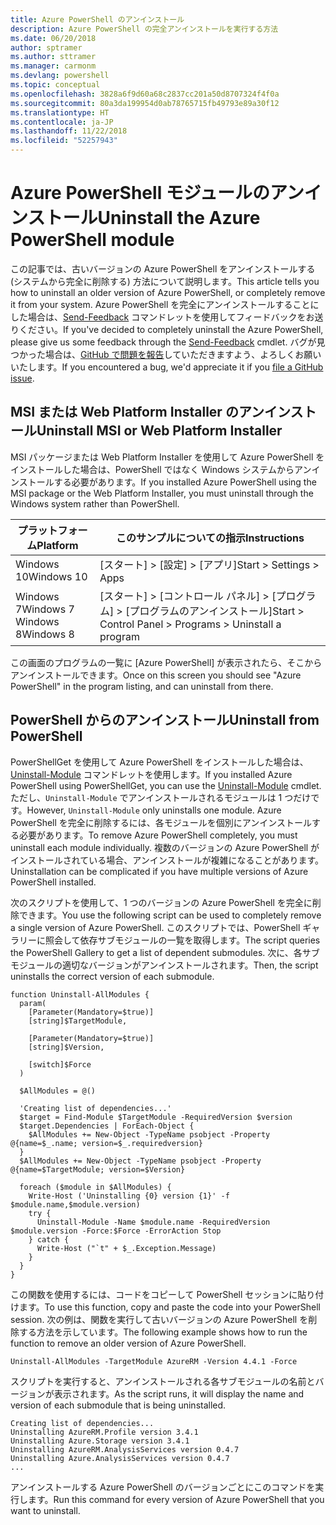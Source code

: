 ```yaml
---
title: Azure PowerShell のアンインストール
description: Azure PowerShell の完全アンインストールを実行する方法
ms.date: 06/20/2018
author: sptramer
ms.author: sttramer
ms.manager: carmonm
ms.devlang: powershell
ms.topic: conceptual
ms.openlocfilehash: 3828a6f9d60a68c2837cc201a50d8707324f4f0a
ms.sourcegitcommit: 80a3da199954d0ab78765715fb49793e89a30f12
ms.translationtype: HT
ms.contentlocale: ja-JP
ms.lasthandoff: 11/22/2018
ms.locfileid: "52257943"
---
```

# <a name="uninstall-the-azure-powershell-module"></a><span data-ttu-id="8d51c-103">Azure PowerShell モジュールのアンインストール</span><span class="sxs-lookup"><span data-stu-id="8d51c-103">Uninstall the Azure PowerShell module</span></span>

<span data-ttu-id="8d51c-104">この記事では、古いバージョンの Azure PowerShell をアンインストールする (システムから完全に削除する) 方法について説明します。</span><span class="sxs-lookup"><span data-stu-id="8d51c-104">This article tells you how to uninstall an older version of Azure PowerShell, or completely remove it from your system.</span></span> <span data-ttu-id="8d51c-105">Azure PowerShell を完全にアンインストールすることにした場合は、[Send-Feedback](/powershell/module/azurerm.profile/send-feedback) コマンドレットを使用してフィードバックをお送りください。</span><span class="sxs-lookup"><span data-stu-id="8d51c-105">If you've decided to completely uninstall the Azure PowerShell, please give us some feedback through the [Send-Feedback](/powershell/module/azurerm.profile/send-feedback) cmdlet.</span></span>
<span data-ttu-id="8d51c-106">バグが見つかった場合は、[GitHub で問題を報告](https://github.com/azure/azure-powershell/issues)していただきますよう、よろしくお願いいたします。</span><span class="sxs-lookup"><span data-stu-id="8d51c-106">If you encountered a bug, we'd appreciate it if you [file a GitHub issue](https://github.com/azure/azure-powershell/issues).</span></span>

## <a name="uninstall-msi-or-web-platform-installer"></a><span data-ttu-id="8d51c-107">MSI または Web Platform Installer のアンインストール</span><span class="sxs-lookup"><span data-stu-id="8d51c-107">Uninstall MSI or Web Platform Installer</span></span>

<span data-ttu-id="8d51c-108">MSI パッケージまたは Web Platform Installer を使用して Azure PowerShell をインストールした場合は、PowerShell ではなく Windows システムからアンインストールする必要があります。</span><span class="sxs-lookup"><span data-stu-id="8d51c-108">If you installed Azure PowerShell using the MSI package or the Web Platform Installer, you must uninstall through the Windows system rather than PowerShell.</span></span>

| <span data-ttu-id="8d51c-109">プラットフォーム</span><span class="sxs-lookup"><span data-stu-id="8d51c-109">Platform</span></span> | <span data-ttu-id="8d51c-110">このサンプルについての指示</span><span class="sxs-lookup"><span data-stu-id="8d51c-110">Instructions</span></span> |
|----------|--------------|
| <span data-ttu-id="8d51c-111">Windows 10</span><span class="sxs-lookup"><span data-stu-id="8d51c-111">Windows 10</span></span> | <span data-ttu-id="8d51c-112">[スタート] > [設定] > [アプリ]</span><span class="sxs-lookup"><span data-stu-id="8d51c-112">Start > Settings > Apps</span></span> |
| <span data-ttu-id="8d51c-113">Windows 7</span><span class="sxs-lookup"><span data-stu-id="8d51c-113">Windows 7</span></span> </br><span data-ttu-id="8d51c-114">Windows 8</span><span class="sxs-lookup"><span data-stu-id="8d51c-114">Windows 8</span></span> | <span data-ttu-id="8d51c-115">[スタート] > [コントロール パネル] > [プログラム] > [プログラムのアンインストール]</span><span class="sxs-lookup"><span data-stu-id="8d51c-115">Start > Control Panel > Programs > Uninstall a program</span></span> |

<span data-ttu-id="8d51c-116">この画面のプログラムの一覧に [Azure PowerShell] が表示されたら、そこからアンインストールできます。</span><span class="sxs-lookup"><span data-stu-id="8d51c-116">Once on this screen you should see "Azure PowerShell" in the program listing, and can uninstall from there.</span></span>

## <a name="uninstall-from-powershell"></a><span data-ttu-id="8d51c-117">PowerShell からのアンインストール</span><span class="sxs-lookup"><span data-stu-id="8d51c-117">Uninstall from PowerShell</span></span>

<span data-ttu-id="8d51c-118">PowerShellGet を使用して Azure PowerShell をインストールした場合は、[Uninstall-Module](/powershell/module/powershellget/uninstall-module) コマンドレットを使用します。</span><span class="sxs-lookup"><span data-stu-id="8d51c-118">If you installed Azure PowerShell using PowerShellGet, you can use the [Uninstall-Module](/powershell/module/powershellget/uninstall-module) cmdlet.</span></span> <span data-ttu-id="8d51c-119">ただし、`Uninstall-Module` でアンインストールされるモジュールは 1 つだけです。</span><span class="sxs-lookup"><span data-stu-id="8d51c-119">However, `Uninstall-Module` only uninstalls one module.</span></span> <span data-ttu-id="8d51c-120">Azure PowerShell を完全に削除するには、各モジュールを個別にアンインストールする必要があります。</span><span class="sxs-lookup"><span data-stu-id="8d51c-120">To remove Azure PowerShell completely, you must uninstall each module individually.</span></span> <span data-ttu-id="8d51c-121">複数のバージョンの Azure PowerShell がインストールされている場合、アンインストールが複雑になることがあります。</span><span class="sxs-lookup"><span data-stu-id="8d51c-121">Uninstallation can be complicated if you have multiple versions of Azure PowerShell installed.</span></span>

<span data-ttu-id="8d51c-122">次のスクリプトを使用して、1 つのバージョンの Azure PowerShell を完全に削除できます。</span><span class="sxs-lookup"><span data-stu-id="8d51c-122">You use the following script can be used to completely remove a single version of Azure PowerShell.</span></span> <span data-ttu-id="8d51c-123">このスクリプトでは、PowerShell ギャラリーに照会して依存サブモジュールの一覧を取得します。</span><span class="sxs-lookup"><span data-stu-id="8d51c-123">The script queries the PowerShell Gallery to get a list of dependent submodules.</span></span> <span data-ttu-id="8d51c-124">次に、各サブモジュールの適切なバージョンがアンインストールされます。</span><span class="sxs-lookup"><span data-stu-id="8d51c-124">Then, the script uninstalls the correct version of each submodule.</span></span>

```powershell-interactive
function Uninstall-AllModules {
  param(
    [Parameter(Mandatory=$true)]
    [string]$TargetModule,

    [Parameter(Mandatory=$true)]
    [string]$Version,

    [switch]$Force
  )

  $AllModules = @()

  'Creating list of dependencies...'
  $target = Find-Module $TargetModule -RequiredVersion $version
  $target.Dependencies | ForEach-Object {
    $AllModules += New-Object -TypeName psobject -Property @{name=$_.name; version=$_.requiredversion}
  }
  $AllModules += New-Object -TypeName psobject -Property @{name=$TargetModule; version=$Version}

  foreach ($module in $AllModules) {
    Write-Host ('Uninstalling {0} version {1}' -f $module.name,$module.version)
    try {
      Uninstall-Module -Name $module.name -RequiredVersion $module.version -Force:$Force -ErrorAction Stop
    } catch {
      Write-Host ("`t" + $_.Exception.Message)
    }
  }
}
```

<span data-ttu-id="8d51c-125">この関数を使用するには、コードをコピーして PowerShell セッションに貼り付けます。</span><span class="sxs-lookup"><span data-stu-id="8d51c-125">To use this function, copy and paste the code into your PowerShell session.</span></span> <span data-ttu-id="8d51c-126">次の例は、関数を実行して古いバージョンの Azure PowerShell を削除する方法を示しています。</span><span class="sxs-lookup"><span data-stu-id="8d51c-126">The following example shows how to run the function to remove an older version of Azure PowerShell.</span></span>

```powershell-interactive
Uninstall-AllModules -TargetModule AzureRM -Version 4.4.1 -Force
```

<span data-ttu-id="8d51c-127">スクリプトを実行すると、アンインストールされる各サブモジュールの名前とバージョンが表示されます。</span><span class="sxs-lookup"><span data-stu-id="8d51c-127">As the script runs, it will display the name and version of each submodule that is being uninstalled.</span></span>

```output
Creating list of dependencies...
Uninstalling AzureRM.Profile version 3.4.1
Uninstalling Azure.Storage version 3.4.1
Uninstalling AzureRM.AnalysisServices version 0.4.7
Uninstalling Azure.AnalysisServices version 0.4.7
...
```

<span data-ttu-id="8d51c-128">アンインストールする Azure PowerShell のバージョンごとにこのコマンドを実行します。</span><span class="sxs-lookup"><span data-stu-id="8d51c-128">Run this command for every version of Azure PowerShell that you want to uninstall.</span></span>
